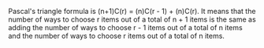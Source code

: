 Pascal's triangle formula is (n+1)C(r) = (n)C(r - 1) + (n)C(r). It means that the number of ways to choose r items out of a total of n + 1 items is the same as adding the number of ways to choose r - 1 items out of a total of n items and the number of ways to choose r items out of a total of n items.
